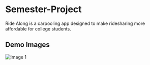 # Semester-Project

Ride Along is a carpooling app designed to make ridesharing more affordable for college students.

## Demo Images

![Image 1](./demo_images/image1.png)
